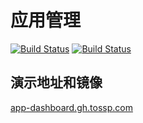 # 应用管理

[![Build Status](https://travis-ci.com/tossp/app-dashboard.svg?branch=master)](https://travis-ci.com/tossp/app-dashboard)
[![Build Status](https://travis-ci.com/tossp/app-dashboard.svg?branch=develop)](https://travis-ci.com/tossp/app-dashboard)

## 演示地址和镜像

[app-dashboard.gh.tossp.com](http://app-dashboard.gh.tossp.com "GitHub Pages")
